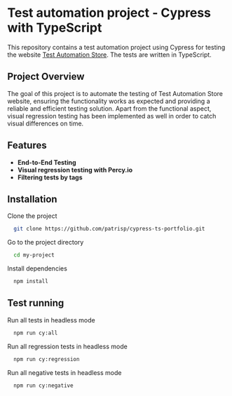 # Test automation project - Cypress with TypeScript

This repository contains a test automation project using Cypress for testing the website [Test Automation Store](https://automationteststore.com/). The tests are written in TypeScript.

## Project Overview
The goal of this project is to automate the testing of Test Automation Store website, ensuring the functionality works as expected and providing a reliable and efficient testing solution. Apart from the functional aspect, visual regression testing has been implemented as well in order to catch visual differences on time.  

## Features
- **End-to-End Testing** 
- **Visual regression testing with Percy.io** 
- **Filtering tests by tags**

## Installation

Clone the project

```bash
  git clone https://github.com/patrisp/cypress-ts-portfolio.git
```

Go to the project directory

```bash
  cd my-project
```

Install dependencies

```bash
  npm install
```

## Test running

Run all tests in headless mode

```bash
  npm run cy:all
```

Run all regression tests in headless mode

```bash
  npm run cy:regression
```

Run all negative tests in headless mode

```bash
  npm run cy:negative
```
